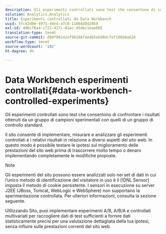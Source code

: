 ```yaml
---
description: Gli esperimenti controllati sono test che consentono di confrontare i risultati ottenuti da un gruppo di campioni sperimentali con quelli di un gruppo di controllo standard.
solution: Analytics,Analytics
title: Esperimenti controllati da Data Workbench
uuid: 5fce2d9e-4975-44e4-a7c0-11064d8d28b4
exl-id: 40bcf6a4-c722-427c-81ac-45dec1eae0b5
translation-type: tm+mt
source-git-commit: d9df90242ef96188f4e4b5e6d04cfef196b0a628
workflow-type: tm+mt
source-wordcount: '182'
ht-degree: 0%

---
```


# Data Workbench esperimenti controllati{#data-workbench-controlled-experiments}

Gli esperimenti controllati sono test che consentono di confrontare i risultati ottenuti da un gruppo di campioni sperimentali con quelli di un gruppo di controllo standard.

Il sito consente di implementare, misurare e analizzare gli esperimenti controllati e i relativi risultati in relazione a diversi aspetti del sito web. In questo modo è possibile testare le ipotesi sul miglioramento delle prestazioni del sito web prima di trascorrere molto tempo o denaro implementando completamente le modifiche proposte.

>[!NOTE]
>
>Gli esperimenti del sito possono essere analizzati solo nei set di dati in cui l’unico metodo di identificazione del visitatore in uso è il [!DNL Sensor] imposta il metodo di cookie persistente. I sensori in esecuzione su server J2EE (JBoss, Tomcat, WebLogic e WebSphere) non supportano la sperimentazione controllata. Per ulteriori informazioni, consulta la sezione seguente.

Utilizzando Sito, puoi implementare esperimenti A/B, A/B/A e controllati multivariati per raccogliere dati di test sufficienti a fornire dati statisticamente precisi per una valutazione dettagliata della tua ipotesi, senza influire sulle prestazioni correnti del sito web.
